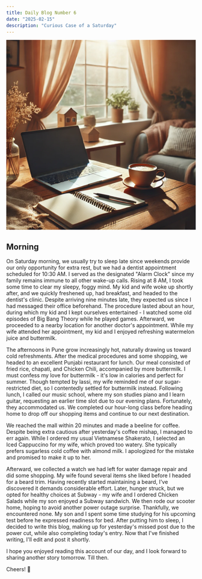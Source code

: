 ```yaml
---
title: Daily Blog Number 6
date: "2025-02-15"
description: "Curious Case of a Saturday"
---
```


![daily-blog-1](../../assets/blog1.png)


## Morning

On Saturday morning, we usually try to sleep late since weekends provide our only opportunity for extra rest, but we had a dentist appointment scheduled for 10:30 AM. I served as the designated "Alarm Clock" since my family remains immune to all other wake-up calls. Rising at 8 AM, I took some time to clear my sleepy, foggy mind. My kid and wife woke up shortly after, and we quickly freshened up, had breakfast, and headed to the dentist's clinic. Despite arriving nine minutes late, they expected us since I had messaged their office beforehand. The procedure lasted about an hour, during which my kid and I kept ourselves entertained - I watched some old episodes of Big Bang Theory while he played games. Afterward, we proceeded to a nearby location for another doctor's appointment. While my wife attended her appointment, my kid and I enjoyed refreshing watermelon juice and buttermilk.

The afternoons in Pune grow increasingly hot, naturally drawing us toward cold refreshments. After the medical procedures and some shopping, we headed to an excellent Punjabi restaurant for lunch. Our meal consisted of fried rice, chapati, and Chicken Chili, accompanied by more buttermilk. I must confess my love for buttermilk - it's low in calories and perfect for summer. Though tempted by lassi, my wife reminded me of our sugar-restricted diet, so I contentedly settled for buttermilk instead. Following lunch, I called our music school, where my son studies piano and I learn guitar, requesting an earlier time slot due to our evening plans. Fortunately, they accommodated us. We completed our hour-long class before heading home to drop off our shopping items and continue to our next destination.

We reached the mall within 20 minutes and made a beeline for coffee. Despite being extra cautious after yesterday's coffee mishap, I managed to err again. While I ordered my usual Vietnamese Shakerato, I selected an Iced Cappuccino for my wife, which proved too watery. She typically prefers sugarless cold coffee with almond milk. I apologized for the mistake and promised to make it up to her.

Afterward, we collected a watch we had left for water damage repair and did some shopping. My wife found several items she liked before I headed for a beard trim. Having recently started maintaining a beard, I've discovered it demands considerable effort. Later, hunger struck, but we opted for healthy choices at Subway - my wife and I ordered Chicken Salads while my son enjoyed a Subway sandwich. We then rode our scooter home, hoping to avoid another power outage surprise. Thankfully, we encountered none. My son and I spent some time studying for his upcoming test before he expressed readiness for bed. After putting him to sleep, I decided to write this blog, making up for yesterday's missed post due to the power cut, while also completing today's entry. Now that I've finished writing, I'll edit and post it shortly.

I hope you enjoyed reading this account of our day, and I look forward to sharing another story tomorrow.
Till then.

Cheers! 🤘
